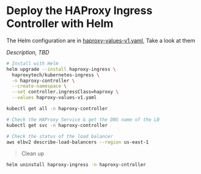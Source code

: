 
# Deploy the HAProxy Ingress Controller with Helm

The Helm configuration are in [haproxy-values-v1.yaml](haproxy-values-v1.yaml),  Take a look at them

*Description, TBD*


```bash
# Install with Helm
helm upgrade --install haproxy-ingress \
  haproxytech/kubernetes-ingress \
  -n haproxy-controller \
  --create-namespace \
  --set controller.ingressClass=haproxy \
  --values haproxy-values-v1.yaml
```

```bash
kubectl get all -n haproxy-controller

# Check the HAProxy Service & get the DNS name of the LB
kubectl get svc -n haproxy-controller

# Check the status of the load balancer
aws elbv2 describe-load-balancers --region us-east-1
```


> Clean up

```bash
helm uninstall haproxy-ingress -n haproxy-cntroller
```
